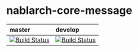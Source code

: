 # nablarch-core-message 



| master | develop |
|:-----------|:------------|
|[![Build Status](https://travis-ci.org/nablarch/nablarch-core-message.svg?branch=master)](https://travis-ci.org/nablarch/nablarch-core-message)|[![Build Status](https://travis-ci.org/nablarch/nablarch-core-message.svg?branch=develop)](https://travis-ci.org/nablarch/nablarch-core-message)|
